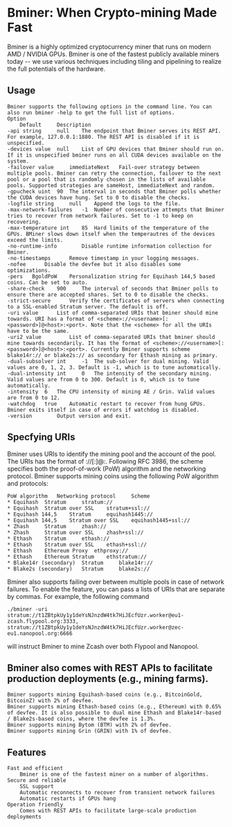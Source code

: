 # Bminer: When Crypto-mining Made Fast

Bminer is a highly optimized cryptocurrency miner that runs on modern AMD / NVIDIA GPUs. Bminer is one of the fastest publicly available miners today -- we use various techniques including tiling and pipelining to realize the full potentials of the hardware.

## Usage

```
Bminer supports the following options in the command line. You can also run bminer -help to get the full list of options.
Option
    Default     Description
-api string     null    The endpoint that Bminer serves its REST API. For example, 127.0.0.1:1880. The REST API is disabled if it is unspecified.
-devices value  null    List of GPU devices that Bminer should run on. If it is unspecified bminer runs on all CUDA devices available on the system.
-failover value     immediateNext   Fail-over strategy between multiple pools. Bminer can retry the connection, failover to the next pool or a pool that is randomly chosen in the lists of available pools. Supported strategies are sameHost, immediateNext and random.
-gpucheck uint  90  The interval in seconds that Bminer polls whether the CUDA devices have hung. Set to 0 to disable the checks.
-logfile string     null    Append the logs to the file.
-max-network-failures   -1  Number of consecutive attempts that Bminer tries to recover from network failures. Set to -1 to keep on recovering.
-max-temperature int    85  Hard limits of the temperature of the GPUs. BMiner slows down itself when the temperautres of the devices exceed the limits.
-no-runtime-info        Disable runtime information collection for Bminer.
-no-timestamps      Remove timestamp in your logging messages.
-nofee      Disable the devfee but it also disables some optimizations.
-pers   BgoldPoW    Personalization string for Equihash 144,5 based coins. Can be set to auto.
-share-check    900     The interval of seconds that Bminer polls to ensure there are accepted shares. Set to 0 to disable the checks.
-strict-secure      Verify the certificates of servers when connecting to a SSL-enabled Stratum server. The default is off.
-uri value      List of comma-separated URIs that bminer should mine towards. URI has a format of <scheme>://<username>[:<password>]@<host>:<port>. Note that the <scheme> for all the URIs have to be the same.
-uri2 value         List of comma-separated URIs that bminer should mine towards secondarily. It has the format of <scheme>://<username>[:<password>]@<host>:<port>. Currently Bminer supports scheme blake14r:// or blake2s:// as secondary for Ethash mining as primary.
-dual-subsolver int     -1  The sub-solver for dual mining. Valid values are 0, 1, 2, 3. Default is -1, which is to tune automatically.
-dual-intensity int     0   The intensity of the secondary mining. Valid values are from 0 to 300. Default is 0, which is to tune automatically.
-intensity  6   The CPU intensity of mining AE / Grin. Valid values are from 0 to 12.
-watchdog   true    Automatic restart to recover from hung GPUs. Bminer exits itself in case of errors if watchdog is disabled.
-version        Output version and exit.
```

## Specfying URIs

Bminer uses URIs to identify the mining pool and the account of the pool. The URIs has the format of <scheme>://<username>[:<password>]@<host>:<port>. Following RFC 3986, the scheme specifies both the proof-of-work (PoW) algorithm and the networking protocol. Bminer supports mining coins using the following PoW algorithm and protocols:
```
PoW algorithm   Networking protocol     Scheme
* Equihash  Stratum     stratum://
* Equihash  Stratum over SSL    stratum+ssl://
* Equihash 144,5    Stratum     equihash1445://
* Equihash 144,5    Stratum over SSL    equihash1445+ssl://
* Zhash     Stratum     zhash://
* Zhash     Stratum over SSL    zhash+ssl://
* Ethash    Stratum     ethash://
* Ethash    Stratum over SSL    ethash+ssl://
* Ethash    Ethereum Proxy  ethproxy://
* Ethash    Ethereum Stratum    ethstratum://
* Blake14r (secondary)  Stratum     blake14r://
* Blake2s (secondary)   Stratum     blake2s://
```

Bminer also supports failing over between multiple pools in case of network failures. To enable the feature, you can pass a lists of URIs that are separate by commas. For example, the following command

```
./bminer -uri stratum://t1ZBtpkUy1y1deYsNJnzdW4tk7HiJEcfUzr.worker@eu1-zcash.flypool.org:3333,
stratum://t1ZBtpkUy1y1deYsNJnzdW4tk7HiJEcfUzr.worker@zec-eu1.nanopool.org:6666
```
will instruct Bminer to mine Zcash over both Flypool and Nanopool.

## Bminer also comes with REST APIs to facilitate production deployments (e.g., mining farms).

    Bminer supports mining Equihash-based coins (e.g., BitcoinGold, BitcoinZ) with 2% of devfee.
    Bminer supports mining Ethash-based coins (e.g., Ethereum) with 0.65% of devfee. It is also possible to dual mine Ethash and Blake14r-based / Blake2s-based coins, where the devfee is 1.3%.
    Bminer supports mining Bytom (BTM) with 2% of devfee.
    Bminer supports mining Grin (GRIN) with 1% of devfee.

## Features

    Fast and efficient
        Bminer is one of the fastest miner on a number of algorithms.
    Secure and reliable
        SSL support
        Automatic reconnects to recover from transient network failures
        Automatic restarts if GPUs hang
    Operation friendly
        Comes with REST APIs to facilitate large-scale production deployments
